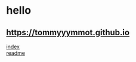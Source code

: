 # hello
## https://tommyyymmot.github.io    
<a href="https://tommyyymmot.github.io"> index </a>     
<a href="https://tommyyymmot.github.io/readme.md"> readme </a> 

